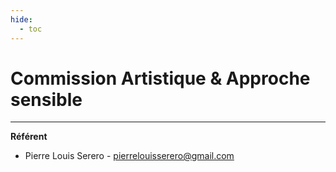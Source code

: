 ```yaml
---
hide:
  - toc
---
```


# Commission Artistique & Approche sensible

---

**Référent**

* Pierre Louis Serero - pierrelouisserero@gmail.com
